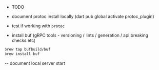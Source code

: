 

- TODO

- document protoc install locally (dart pub global activate protoc_plugin)
- test if working with `protoc`

- install buf (gRPC tools - versioning / lints / generation / api breaking checks etc)

```bash
brew tap bufbuild/buf
brew install buf
```

-- document local server start